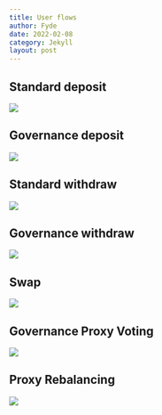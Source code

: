 ```yaml
---
title: User flows
author: Fyde  
date: 2022-02-08
category: Jekyll
layout: post
---
```

## Standard deposit
<img src="{{site.baseurl}}/illustrations/StandardDeposit.svg">

## Governance deposit
<img src="{{site.baseurl}}/illustrations/GovernanceDeposit.svg">

## Standard withdraw
<img src="{{site.baseurl}}/illustrations/StandardWithdraw.svg">

## Governance withdraw
<img src="{{site.baseurl}}/illustrations/GovernanceWithdraw.svg">

## Swap
<img src="{{site.baseurl}}/illustrations/Swap.svg">

## Governance Proxy Voting
<img src="{{site.baseurl}}/illustrations/GovernanceProxyVoting.svg">

## Proxy Rebalancing
<img src="{{site.baseurl}}/illustrations/ProxyRebalancing.svg">

